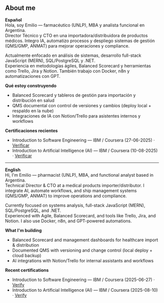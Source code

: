 ## About me

**Español**  
Hola, soy Emilio — farmacéutico (UNLP), MBA y analista funcional en Argentina.  
Director Técnico y CTO en una importadora/distribuidora de productos médicos. Integro IA, automatizo procesos y despliego sistemas de gestión (QMS/GMP, ANMAT) para mejorar operaciones y compliance.

Actualmente enfocado en análisis de sistemas, desarrollo full-stack JavaScript (MERN), SQL/PostgreSQL y .NET.  
Experiencia en metodologías ágiles, Balanced Scorecard y herramientas como Trello, Jira y Notion. También trabajo con Docker, n8n y automatizaciones con GPT.

**Qué estoy construyendo**
- Balanced Scorecard y tableros de gestión para importación y distribución en salud  
- QMS documental con control de versiones y cambios (deploy local + respaldo en la nube)  
- Integraciones de IA con Notion/Trello para asistentes internos y workflows

**Certificaciones recientes**
- Introduction to Software Engineering — IBM / Coursera (27-06-2025) · [Verificar](https://coursera.org/verify/Q5M6GJPGJPUC)  
- Introduction to Artificial Intelligence (AI) — IBM / Coursera (10-08-2025) · [Verificar](https://coursera.org/verify/7QWG98FKI6H6)

---

**English**  
Hi, I'm Emilio — pharmacist (UNLP), MBA, and functional analyst based in Argentina.  
Technical Director & CTO at a medical products importer/distributor. I integrate AI, automate workflows, and ship management systems (QMS/GMP, ANMAT) to improve operations and compliance.

Currently focused on systems analysis, full-stack JavaScript (MERN), SQL/PostgreSQL, and .NET.  
Experienced with Agile, Balanced Scorecard, and tools like Trello, Jira, and Notion. I also use Docker, n8n, and GPT-powered automations.

**What I'm building**
- Balanced Scorecard and management dashboards for healthcare import & distribution  
- Documented QMS with versioning and change control (local deploy + cloud backup)  
- AI integrations with Notion/Trello for internal assistants and workflows

**Recent certifications**
- Introduction to Software Engineering — IBM / Coursera (2025-06-27) · [Verify](https://coursera.org/verify/Q5M6GJPGJPUC)  
- Introduction to Artificial Intelligence (AI) — IBM / Coursera (2025-08-10) · [Verify](https://coursera.org/verify/7QWG98FKI6H6)
